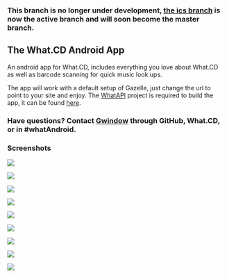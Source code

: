 ### This branch is no longer under development, [the ics branch](https://github.com/Gwindow/WhatAndroid/tree/ics) is now the active branch and will soon become the master branch. 

The What.CD Android App
-----------------------

An android app for What.CD, includes everything you love about What.CD as well as barcode scanning for quick music look ups.

The app will work with a default setup of Gazelle, just change the url to point to your site and enjoy. The [WhatAPI](https://github.com/Gwindow/WhatAPI) project is required to build the app, it can be found [here](https://github.com/Gwindow/WhatAPI).

### Have questions? Contact [Gwindow](https://github.com/Gwindow/) through GitHub, What.CD, or in #whatAndroid.

### Screenshots

<img src="http://gwindow.github.com/WhatAndroid/images/device-2012-05-28-174047-resized.png"></img>

<img src="http://gwindow.github.com/WhatAndroid/images/device-2012-05-28-174707-resized.png"></img>

<img src="http://gwindow.github.com/WhatAndroid/images/device-2012-05-28-174819-resized.png"></img>

<img src="http://gwindow.github.com/WhatAndroid/images/device-2012-05-28-181018-resized.png"></img>

<img src="http://gwindow.github.com/WhatAndroid/images/device-2012-05-28-184022-resized.png"></img>

<img src="http://gwindow.github.com/WhatAndroid/images/device-2012-05-28-190528-resized.png"></img>

<img src="http://gwindow.github.com/WhatAndroid/images/vusdw-resized.png"></img>

<img src="http://gwindow.github.com/WhatAndroid/images/xtdlz-resized.png"></img>

<img src="http://gwindow.github.com/WhatAndroid/images/0jqf6-resized.png"></img>


